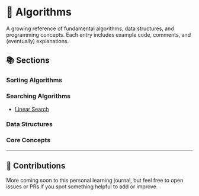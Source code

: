 # 🧠 Algorithms

A growing reference of fundamental algorithms, data structures, and programming concepts. Each entry includes example code, comments, and (eventually) explanations.

## 📚 Sections

### Sorting Algorithms

### Searching Algorithms
- [Linear Search](searching/linear_search.c)

### Data Structures

### Core Concepts
---
## 🔄 Contributions

More coming soon to this personal learning journal, but feel free to open issues or PRs if you spot something helpful to add or improve.